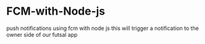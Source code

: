 # FCM-with-Node-js
push notifications using fcm with node js
this will trigger a notification to the owner side of our futsal app
